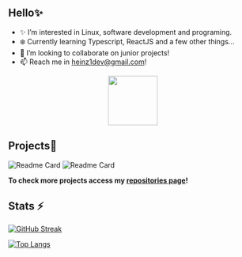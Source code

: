 ## Hello✨

- ✨ I’m interested in Linux, software development and programing.
- ❄️ Currently learning Typescript, ReactJS and a few other things...
- 💠 I’m looking to collaborate on junior projects!
- 📫 Reach me in heinz1dev@gmail.com!

<div id="header" align="center">
  <img src="https://i.imgur.com/RtsYtRt.png" width="100"/>
</div>
  
## Projects💎

![Readme Card](https://github-readme-stats.vercel.app/api/pin/?username=HeinzDev&repo=Tabz&theme=aura)
![Readme Card](https://github-readme-stats.vercel.app/api/pin/?username=HeinzDev&repo=Nix-dotfiles&theme=aura)

 **To check more projects access my [repositories page](https://github.com/HeinzDev?tab=repositories)!**

## Stats ⚡

[![GitHub Streak](http://github-readme-streak-stats.herokuapp.com?user=HeinzDev&theme=midnight-purple&background=1111&exclude_days=Sun%2CSat)](https://git.io/streak-stats)

[![Top Langs](https://github-readme-stats.vercel.app/api/top-langs/?username=HeinzDev&layout=compact&theme=aura)](https://github.com/anuraghazra/github-readme-stats)
